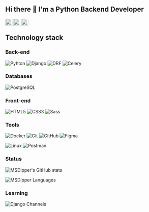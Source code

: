 ## Hi there 👋 I'm a Python Backend Developer

<a href="https://t.me/MSD_FR">
  <img align="left" alt="Telegram" width="22px" src="https://camo.githubusercontent.com/5c1975da7d9ab735ceb71c57b6c7e48ff3e08ca4/68747470733a2f2f6564656e742e6769746875622e696f2f537570657254696e7949636f6e732f696d616765732f7376672f74656c656772616d2e737667">
</a>
<a href="https://discord.gg/4tBvG4reNq">
  <img align="left" alt="Discord" width="22px" src="https://raw.githubusercontent.com/peterthehan/peterthehan/master/assets/discord.svg" />
</a>
<a href="#">
  <img align="left" alt="Twitter" width="22px" src="https://raw.githubusercontent.com/peterthehan/peterthehan/master/assets/twitter.svg"/>
</a>

</br>

## Technology stack

### Back-end

![Pyhton](https://img.shields.io/badge/-Python-000000?style=flat-square&logo=Python)
![Django](https://img.shields.io/badge/-Django-0A4C2B?style=flat-square&logo=Django)
![DRF](https://img.shields.io/badge/-DRF-E05D44?style=flat-square&logo=Django)
![Celery](https://img.shields.io/badge/-Celery-00B000?style=flat-square&logo=Celery)


### Databases

![PostgreSQL](https://img.shields.io/badge/-PostgreSQL-2C3E50?style=flat-square&logo=PostgreSQL)

### Front-end

![HTML5](https://img.shields.io/badge/-HTML5-DD4B25?style=flat-square&logo=HTML5&logoColor=F7F7F7)
![CSS3](https://img.shields.io/badge/-CSS3-2862E9?style=flat-square&logo=CSS3&logoColor=F7F7F7)
![Sass](https://img.shields.io/badge/-Sass-C66394?style=flat-square&logo=Sass&logoColor=F7F7F7)


### Tools


![Docker](https://img.shields.io/badge/-Docker-0098FF?style=flat-square&logo=Docker&logoColor=white)
![Git](https://img.shields.io/badge/-Git-000000?style=flat-square&logo=Git&logoColor=DD4B25)
![GitHub](https://img.shields.io/badge/-GitHub-000000?style=flat-square&logo=GitHub&logoColor=F7F7F7)
![Figma](https://img.shields.io/badge/-Figma-444444?style=flat-square&logo=Figma&logoColor=F70025)

![Linux](https://img.shields.io/badge/-Linux-000000?style=flat-square&logo=Linux&logoColor=46A2F1)
![Postman](https://img.shields.io/badge/-Postman-f56933?style=flat-square&logo=Postman&logoColor=F7F7F7)



### Status

![MSDipper's GitHub stats](https://github-readme-stats.vercel.app/api?username=MSDipper&bg_color=141321&show_icons=true&theme=radical&include_all_commits=true&count_private=truel)



![MSDipper Languages](https://github-readme-stats.vercel.app/api/top-langs/?username=MSDipper&layout=compact&bg_color=141321&text_color=FFFFFF&title_color=F44089&count_private=true&theme=gruvbox)


### Learning


![Django Channels](https://img.shields.io/badge/-Django_Channels-46a2f1?style=flat-square&logo=Django&logoColor=ffffff)
<!-- ![Django Ninja](https://img.shields.io/badge/-Django_Ninja-c90505?style=flat-square&logo=Django&logoColor=000000) -->
